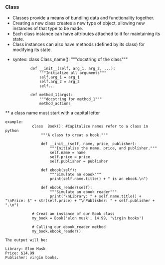 ### Class
-	Classes provide a means of bundling data and functionality together. 
-	Creating a new class creates a new type of object, allowing new instances of that type to be made. 
-	Each class instance can have attributes attached to it for maintaining its state. 
-	Class instances can also have methods (defined by its class) for modifying its state.
*	syntex:	
			class Class_name():
				"""docstring of the class"""
				
				def __init__(self, arg_1, arg_2, ...):
					"""Initialize all arguments"""
					self.arg_1 = arg_1
					self.arg_2 = arg_2
					self...
				
				def method_1(args):
					"""docstring for method_1"""
					method_actions
			
**	a class name must start with a capital letter

	example:
				class  Book(): #Capitalize names refer to a class in python
					"""A class to creat a book."""

					def __init__(self, name, price, publisher):
						"""Initialize the name, price, and publisher."""
						self.name = name
						self.price = price
						self.publisher = publisher

					def ebook(self):
						"""Simulate an ebook"""
						print(self.name.title() + " is an ebook.\n")

					def ebook_reader(self):
						"""Simulate an ebook reader"""
						print("\nLibrary: " + self.name.title() + "\nPrice: $" + str(self.price) + "\nPublisher: " + self.publisher + ".\n")

				# Creat an instance of our Book class
				my_book = Book('elon musk', 14.99, 'virgin books')
				
				# Calling our ebook_reader method
				my_book.ebook_reader()
	
	The output will be:
	
	Library: Elon Musk
	Price: $14.99
	Publisher: virgin books.
